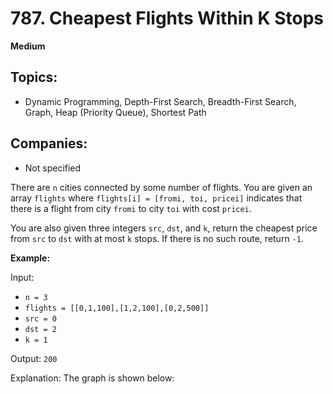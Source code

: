 # 787. Cheapest Flights Within K Stops

**Medium**

## Topics:
- Dynamic Programming, Depth-First Search, Breadth-First Search, Graph, Heap (Priority Queue), Shortest Path

## Companies:
- Not specified

There are `n` cities connected by some number of flights. You are given an array `flights` where `flights[i] = [fromi, toi, pricei]` indicates that there is a flight from city `fromi` to city `toi` with cost `pricei`.

You are also given three integers `src`, `dst`, and `k`, return the cheapest price from `src` to `dst` with at most `k` stops. If there is no such route, return `-1`.

**Example:**

Input: 
- `n = 3`
- `flights = [[0,1,100],[1,2,100],[0,2,500]]`
- `src = 0`
- `dst = 2`
- `k = 1`

Output: `200`

Explanation: The graph is shown below:

